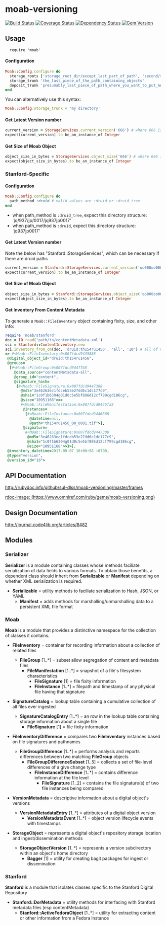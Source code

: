 # moab-versioning

[![Build Status](https://travis-ci.org/sul-dlss/moab-versioning.svg?branch=master)](https://travis-ci.org/sul-dlss/moab-versioning)
[![Coverage Status](https://coveralls.io/repos/github/sul-dlss/moab-versioning/badge.svg?branch=master)](https://coveralls.io/github/sul-dlss/moab-versioning?branch=master)
[![Dependency Status](https://gemnasium.com/badges/github.com/sul-dlss/moab-versioning.svg)](https://gemnasium.com/github.com/sul-dlss/moab-versioning)
[![Gem Version](https://badge.fury.io/rb/moab-versioning.svg)](https://badge.fury.io/rb/moab-versioning)

## Usage

```
  require 'moab'
```

#### Configuration

```ruby
Moab::Config.configure do
  storage_roots ['storage_root_dir/except_last_part_of_path', 'second/storage_root_dir', 'and/so/on']
  storage_trunk 'the_last_piece_of_the_path_containing_objects'
  deposit_trunk 'presumably_last_piece_of_path_where_you_want_to_put_new_objects'
end
```

You can alternatively use this syntax:

```ruby
Moab::Config.storage_trunk = 'my directory'
```

#### Get Latest Version number

```ruby
current_version = StorageServices.current_version('666') # where 666 is the id
expect(current_version).to be_an_instance_of Integer
```

#### Get Size of Moab Object
```ruby
object_size_in_bytes = StorageServices.object_size('666') # where 666 is the id
expect(object_size_in_bytes).to be_an_instance_of Integer
```

### Stanford-Specific

#### Configuration

```ruby
Moab::Config.configure do
  path_method :druid # valid values are :druid or :druid_tree
end
```

- when path_method is `:druid_tree`, expect this directory structure: 'jq/937/jp/0017/jq937jp0017'
- when path_method is `:druid`, expect this directory structure: 'jq937jp0017'

#### Get Latest Version number

Note the below has "Stanford::StorageServices", which can be necessary if there are druid paths

```ruby
current_version = Stanford::StorageServices.current_version('oo000oo0000') # where oo000oo0000 is the druid
expect(current_version).to be_an_instance_of Integer
```

#### Get Size of Moab Object

```ruby
object_size_in_bytes = Stanford::StorageServices.object_size('oo000oo0000') # where oo000oo0000 is the druid
expect(object_size_in_bytes).to be_an_instance_of Integer
```

#### Get Inventory From Content Metadata

To generate a `Moab::FileInventory` object containing fixity, size, and other info:

```ruby
require 'moab/stanford'
doc = IO.read('path/to/contentMetadata.xml')
sci = Stanford::ContentInventory.new
sci.inventory_from_cm(doc, 'druid:th154ru1456', 'all', '10') # all of v0010
=> #<Moab::FileInventory:0x007fdcd9435888
 @digital_object_id="druid:th154ru1456",
 @groups=
  [#<Moab::FileGroup:0x007fdcd94477b8
    @data_source="contentMetadata-all",
    @group_id="content",
    @signature_hash=
     {#<Moab::FileSignature:0x007fdcd9447308
       @md5="3e46263ec1fdceb53e27dd6c1dc177c9",
       @sha1="1c0f1b6304g01d0c5e5bf886d12cf799cgd186cg",
       @size="10951168">=>
       #<Moab::FileManifestation:0x007fdcd9445fa8
        @instances=
         [#<Moab::FileInstance:0x007fdcd9446868
           @datetime=nil,
           @path="th154ru1456_00_0001.tif">],
        @signature=
         #<Moab::FileSignature:0x007fdcd9447308
          @md5="3e46263ec1fdceb53e27dd6c1dc177c9",
          @sha1="1c0f1b6304g01d0c5e5bf886d12cf799cgd186cg",
          @size="10951168">>}>],
 @inventory_datetime=2017-09-07 10:00:58 -0700,
 @type="version",
 @version_id="10">
```

## API Documentation

http://rubydoc.info/github/sul-dlss/moab-versioning/master/frames

[rdoc-image: (https://www.omniref.com/ruby/gems/moab-versioning.png)](https://www.omniref.com/ruby/gems/moab-versioning)

## Design Documentation

http://journal.code4lib.org/articles/8482

## Modules

### Serializer

**Serializer** is a module containing classes whose methods faciliate serialization
of data fields to various formats.  To obtain those benefits, a dependent class
should inherit from **Serializable** or **Manifest**
depending on whether XML serialization is required.

* **Serializable** = utility methods to faciliate serialization to Hash, JSON, or YAML
  * **Manifest** = adds methods for marshalling/unmarshalling data to a persistent XML file format

### Moab

**Moab** is a module that provides a distinctive namespace for the collection of classes it contains.

* **FileInventory** = container for recording information about a collection of related files
  * **FileGroup** [1..*] = subset allow segregation of content and metadata files
    * **FileManifestation** [1..*] = snapshot of a file's filesystem characteristics
      * **FileSignature** [1] = file fixity information
      * **FileInstance** [1..*] = filepath and timestamp of any physical file having that signature

* **SignatureCatalog** = lookup table containing a cumulative collection of all files ever ingested
  * **SignatureCatalogEntry** [1..*] = an row in the lookup table containing storage information about a single file
    * **FileSignature** [1] = file fixity information

* **FileInventoryDifference** = compares two **FileInventory** instances based on file signatures and pathnames
  * **FileGroupDifference** [1..*] = performs analysis and reports differences between two matching **FileGroup** objects
    * **FileGroupDifferenceSubset** [1..5] = collects a set of file-level differences of a give change type
      * **FileInstanceDifference** [1..*] = contains difference information at the file level
        * **FileSignature** [1..2] = contains the file signature(s) of two file instances being compared

* **VersionMetadata** = descriptive information about a digital object's versions
  * **VersionMetadataEntry** [1..*] = attributes of a digital object version
    * **VersionMetadataEvent** [1..*] = object version lifecycle events with timestamps

* **StorageObject** = represents a digital object's repository storage location and ingest/dissemination methods
  * **StorageObjectVersion** [1..*] = represents a version subdirectory within an object's home directory
    * **Bagger** [1] = utility for creating bagit packages for ingest or dissemination

### Stanford

**Stanford** is a module that isolates classes specific to the Stanford Digital Repository

* **Stanford::DorMetadata** = utility methods for interfacing with Stanford metadata files (esp contentMetadata)
  * **Stanford::ActiveFedoraObject** [1..*] = utility for extracting content or other information from a Fedora Instance
